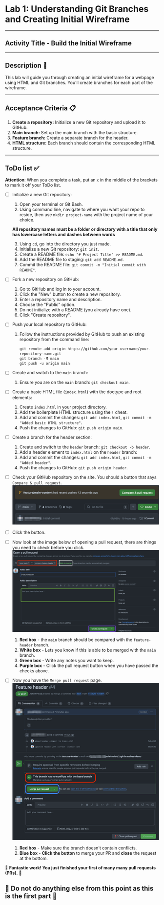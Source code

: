 # Lab 1: Understanding Git Branches and Creating Initial Wireframe

---

## Activity Title - Build the Initial Wireframe

---

## Description 📄
This lab will guide you through creating an initial wireframe for a webpage using HTML and Git branches. You'll create branches for each part of the wireframe.

---

## Acceptance Criteria 📋
1. **Create a repository:** Initialize a new Git repository and upload it to GitHub.
2. **Main branch:** Set up the main branch with the basic structure.
3. **Feature branch:** Create a separate branch for the header.
4. **HTML structure:** Each branch should contain the corresponding HTML structure.

---

## ToDo list ✅
**Attention**: When you complete a task, put an `x` in the middle of the brackets to mark it off your ToDo list.

- [ ] Initialize a new Git repository:
  1. Open your terminal or Git Bash.
  2. Using command line, navigate to where you want your repo to reside, then use `mkdir project-name` with the project name of your choice.
   
   **All repository names must be a folder or directory with a title that only has lowercase letters and dashes between words**

  3. Using `cd`, go into the directory you just made.
  4. Initialize a new Git repository: `git init`.
  5. Create a README file: `echo "# Project Title" >> README.md`.
  6. Add the README file to staging: `git add README.md`.
  7. Commit the README file: `git commit -m "Initial commit with README"`.
- [ ] Fork a new repository on GitHub:
  1. Go to GitHub and log in to your account.
  2. Click the "New" button to create a new repository.
  3. Enter a repository name and description.
  4. Choose the "Public" option.
  5. Do not initialize with a README (you already have one).
  6. Click "Create repository".
- [ ] Push your local repository to GitHub:
  1. Follow the instructions provided by GitHub to push an existing repository from the command line:
     ```
     git remote add origin https://github.com/your-username/your-repository-name.git
     git branch -M main
     git push -u origin main
     ```
- [ ] Create and switch to the `main` branch:
  1. Ensure you are on the `main` branch: `git checkout main`.
- [ ] Create a basic HTML file (`index.html`) with the doctype and root elements:
  1. Create `index.html` in your project directory.
  2. Add the boilerplate HTML structure using the `!` cheat. 
  3. Add and commit the changes: `git add index.html`, `git commit -m "Added basic HTML structure"`.
  4. Push the changes to GitHub: `git push origin main`.
- [ ] Create a branch for the header section:
  1. Create and switch to the `header` branch: `git checkout -b header`.
  2. Add a header element to `index.html` on the `header` branch: 
  3. Add and commit the changes: `git add index.html`, `git commit -m "Added header"`.
  4. Push the changes to GitHub: `git push origin header`.
- [ ] Check your GitHub repository on the site. You should a button that says `Compare & pull request`. 
![Compare & Pull Request button](/assets/images/prs-github.png)
- [ ] Click the button. 
- [ ] Now look at the image below of opening a pull request, there are things you need to check before you click. 
![Pull request page](/assets/images/create-pr.png)
  1. **Red box** - the `main` branch should be compared with the `feature-header` branch. 
  2. **White box** - Lets you know if this is able to be merged with the `main` branch. 
  3. **Green box** - Write any notes you want to keep.
  4. **Purple box** - Click the pull request button when you have passed the checks above. 
- [ ] Now you have the `Merge pull request` page. 
![Merge PR page](/assets/images/merge-pr.png)
  1. **Red box** - Make sure the branch doesn't contain conflicts. 
  2. **Blue box** - **Click the button** to merge your PR and **close** the request at the bottom.


🎊 **Fantastic work! You just finished your first of many many pull requests (PRs).** 🎊

**🛑 Do not do anything else from this point as this is the first part 🛑**
---


